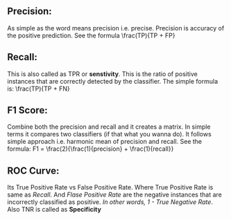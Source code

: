 ## Precision:
As simple as the word means precision i.e. precise. Precision is accuracy of the positive prediction. See the formula
\frac(TP){TP + FP}

## Recall:
This is also called as TPR or **senstivity**.
This is the ratio of positive instances that are correctly detected by the classifier. The simple formula is:
\frac(TP){TP + FN}

## F1 Score:
Combine both the precision and recall and it creates a matrix. In simple terms it compares two classifiers (if that what you wanna do). It follows simple approach i.e. harmonic mean of precision and recall. See the formula:
F1 = \frac(2){\frac(1){precision} + \frac(1){recall}}

## ROC Curve:
Its True Positive Rate vs False Positive Rate. 
Where True Positive Rate is same as *Recall*. 
And *Flase Positive Rate* are the negative instances that are incorrectly classified as positive.
*In other words, 1 - True Negative Rate*. Also TNR is called as **Specificity**